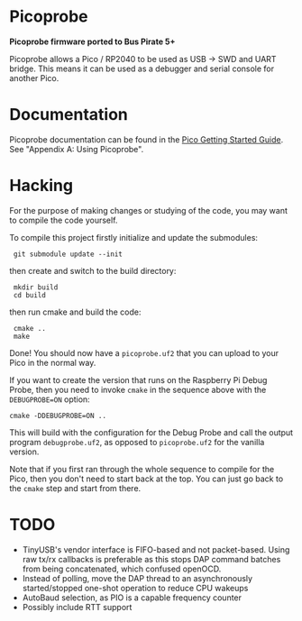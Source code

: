# Picoprobe

**Picoprobe firmware ported to Bus Pirate 5+**

Picoprobe allows a Pico / RP2040 to be used as USB -> SWD and UART bridge. This means it can be used as a debugger and serial console for another Pico.

# Documentation
Picoprobe documentation can be found in the [Pico Getting Started Guide](https://datasheets.raspberrypi.com/pico/getting-started-with-pico.pdf). See "Appendix A: Using Picoprobe".

# Hacking

For the purpose of making changes or studying of the code, you may want to compile the code yourself. 

To compile this project firstly initialize and update the submodules: 
```
 git submodule update --init
```
then create and switch to the build directory: 
```
 mkdir build
 cd build
```
then run cmake and build the code:
```
 cmake ..
 make
```
Done! You should now have a `picoprobe.uf2` that you can upload to your Pico in the normal way. 

If you want to create the version that runs on the Raspberry Pi Debug Probe, then you need to invoke `cmake` in the sequence above with the `DEBUGPROBE=ON` option: 
```
cmake -DDEBUGPROBE=ON ..
```

This will build with the configuration for the Debug Probe and call the output program `debugprobe.uf2`, as opposed to `picoprobe.uf2` for the vanilla version. 

Note that if you first ran through the whole sequence to compile for the Pico, then you don't need to start back at the top. You can just go back to the `cmake` step and start from there.


# TODO
- TinyUSB's vendor interface is FIFO-based and not packet-based. Using raw tx/rx callbacks is preferable as this stops DAP command batches from being concatenated, which confused openOCD.
- Instead of polling, move the DAP thread to an asynchronously started/stopped one-shot operation to reduce CPU wakeups
- AutoBaud selection, as PIO is a capable frequency counter
- Possibly include RTT support
